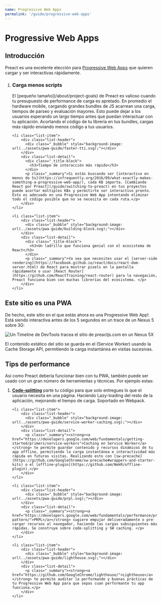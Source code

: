 ```yaml
---
name: Progressive Web Apps
permalink: '/guide/progressive-web-apps'
---
```


# Progressive Web Apps

## Introducción

Preact es una excelente elección para [Progressive Web Apps](https://developers.google.com/web/progressive-web-apps/) que quieren cargar y ser interactivas rápidamente.

<ol class="list-view">
    <li class="list-item">
        <div class="list-header">
          <div class="_bubble" style="background-image: url(../assets/pwa-guide/load-less-script.svg);"></div>
        </div>
        <div class="list-detail">
          <div class="_title-block">
            <h3>Carga menos scripts</h3>
          </div>
          <p class="_summary">El [pequeño tamaño](/about/project-goals) de Preact es valioso cuando tu presupuesto de performance de carga es apretado. En promedio el hardware mobile, cargando grandes bundles de JS acarrean una carga, tiempos de parseo y evaluación mayores. Esto puede dejar a los usuarios esperando un largo tiempo antes que puedan interactuar con tu aplicación.  Acortando el código de tu librería en tus bundles, cargas más rápido enviando menos código a tus usuarios. </p>
        </div>
    </li>

    <li class="list-item">
        <div class="list-header">
          <div class="_bubble" style="background-image: url(../assets/pwa-guide/faster-tti.svg);"></div>
        </div>
        <div class="list-detail">
          <div class="_title-block">
            <h3>Tiempo de interacción más rápido</h3>
          </div>
          <p class="_summary">Si estás buscando ser [interactivo en menos de 5s](https://infrequently.org/2016/09/what-exactly-makes-something-a-progressive-web-app/), cada KB importa. [Cambiando React por Preact](/guide/switching-to-preact) en tus proyectos puede acortar múltiples KBs y permitirte ser interactivo pronto. Esto es adecuado en una Progressive Web App intentando eliminar todo el código posible que no se necesita en cada ruta.</p>
        </div>
    </li>

    <li class="list-item">
        <div class="list-header">
          <div class="_bubble" style="background-image: url(../assets/pwa-guide/building-block.svg);"></div>
        </div>
        <div class="list-detail">
          <div class="_title-block">
            <h3>Un ladrillo que funciona genial con el ecosistema de React</h3>
          </div>
          <p class="_summary">Ya sea que necesites usar el [server-side rendering](https://facebook.github.io/react/docs/react-dom-server.html) de React para mostrar pixels en la pantalla rápidamente o usar [React Router](https://github.com/ReactTraining/react-router) para la navegación, Preact funciona bien con muchas librerías del ecosistema. </p>
        </div>
    </li>
</ol>

## Este sitio es una PWA

De hecho, este sitio en el que estás ahora es una Progressive Web App!. Está siendo interactiva antes de los 5 segundos en un trace de un Nexus 5 sobre 3G:

<img src="../assets/pwa-guide/timeline.jpg" alt="Un Timeline de DevTools tracea el sitio de preactjs.com en un Nexus 5X"/>

El contenido estático del sitio se guarda en el (Service Worker) usando la Cache Storage API, permitiendo la carga instantánea en visitas sucesivas.

## Tips de performance

Así como Preact debería funcionar bien con tu PWA, también puede ser usado con un gran número de herramientas y técnicas. Por ejemplo estas:

<ol class="list-view">
    <li class="list-item">
        <div class="list-header">
          <div class="_bubble" style="background-image: url(../assets/pwa-guide/code-splitting.svg);"></div>
        </div>
        <div class="list-detail">
          <p class="_summary"><strong><a href="https://webpack.github.io/docs/code-splitting.html">Code-splitting</a></strong> parte tu código para que solo entregues lo que el usuario necesita en una página. Haciendo Lazy-loading del resto de la aplicación, mejorando el tiempo de carga. Soportado en Webpack.</p>
        </div>
    </li>

    <li class="list-item">
        <div class="list-header">
          <div class="_bubble" style="background-image: url(../assets/pwa-guide/service-worker-caching.svg);"></div>
        </div>
        <div class="list-detail">
          <p class="_summary"><strong><a href="https://developers.google.com/web/fundamentals/getting-started/primers/service-workers">Caching en Service Worker</a></strong> te permite guardar contenido y recursos dinámicos de tu app offline, permitiendo la carga instantánea e interactividad más rápida en futuras visitas. Realizando esto con [sw-precache](https://github.com/GoogleChrome/sw-precache#wrappers-and-starter-kits) o el [offline-plugin](https://github.com/NekR/offline-plugin).</p>
        </div>
    </li>

    <li class="list-item">
        <div class="list-header">
          <div class="_bubble" style="background-image: url(../assets/pwa-guide/prpl.svg);"></div>
        </div>
        <div class="list-detail">
          <p class="_summary"><strong><a href="https://developers.google.com/web/fundamentals/performance/prpl-pattern/">PRPL</a></strong> sugiere empujar deliveradamente o pre-cargar recursos al navegador, haciendo las cargas subsiguientes más rápidas. Se construye sobre code-splitting y SW caching. </p>
        </div>
    </li>

    <li class="list-item">
        <div class="list-header">
          <div class="_bubble" style="background-image: url(../assets/pwa-guide/lighthouse.svg);"></div>
        </div>
        <div class="list-detail">
          <p class="_summary"><strong><a href="https://github.com/GoogleChrome/lighthouse/">Lighthouse</a></strong> te permite auditar la performande y buenas prácticas de tu Progressive Web App para que sepas cuan performante tu app funciona.</p>
        </div>
    </li>
</ol>
